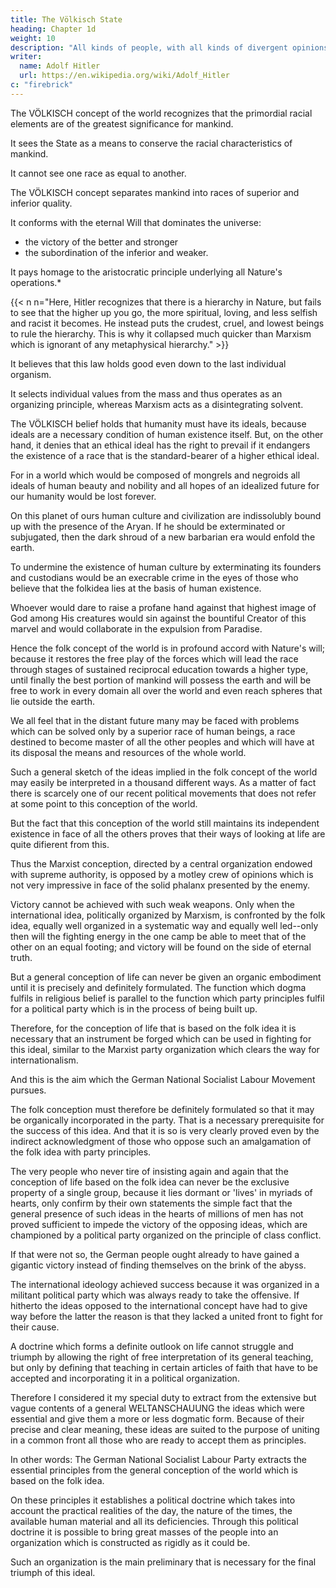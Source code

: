 ```yaml
---
title: The Völkisch State
heading: Chapter 1d
weight: 10
description: "All kinds of people, with all kinds of divergent opinions, are parading about at the present moment under the device VÖLKISCH on their banners"
writer:
  name: Adolf Hitler
  url: https://en.wikipedia.org/wiki/Adolf_Hitler
c: "firebrick"
---
```




The VÖLKISCH concept of the world recognizes that the primordial racial elements are of the greatest significance for mankind. 

It sees the State as a means to conserve the racial characteristics of mankind. 

It cannot see one race as equal to another. 

The VÖLKISCH concept separates mankind into races of superior and inferior quality. 

It conforms with the eternal Will that dominates the universe:
- the victory of the better and stronger
- the subordination of the inferior and weaker. 

It pays homage to the aristocratic principle underlying all Nature's operations.*

{{< n n="Here, Hitler recognizes that there is a hierarchy in Nature, but fails to see that the higher up you go, the more spiritual, loving, and less selfish and racist it becomes. He instead puts the crudest, cruel, and lowest beings to rule the hierarchy. This is why it collapsed much quicker than Marxism which is ignorant of any metaphysical hierarchy." >}}

It believes that this law holds good even down to the last individual organism. 

It selects individual values from the mass and thus operates as an organizing principle, whereas Marxism
acts as a disintegrating solvent. 

The VÖLKISCH belief holds that humanity must have its ideals, because ideals are a necessary condition of human existence itself. But, on the other hand, it denies that an ethical ideal has the right to prevail if it endangers the existence of a race that is the standard-bearer of a higher ethical ideal. 

For in a world which would be composed of mongrels and negroids all ideals of human beauty and nobility and all hopes of an idealized future for our humanity would be lost forever.

On this planet of ours human culture and civilization are indissolubly bound up with the presence of the Aryan. If he should be exterminated or subjugated, then the dark shroud of a new barbarian era would enfold the earth.

To undermine the existence of human culture by exterminating its founders and
custodians would be an execrable crime in the eyes of those who believe that the folkidea lies at the basis of human existence. 

Whoever would dare to raise a profane hand against that highest image of God among His creatures would sin against the bountiful Creator of this marvel and would collaborate in the expulsion from Paradise.

Hence the folk concept of the world is in profound accord with Nature's will; because it restores the free play of the forces which will lead the race through stages of sustained reciprocal education towards a higher type, until finally the best portion of mankind will possess the earth and will be free to work in every domain all over the world and even reach spheres that lie outside the earth.

We all feel that in the distant future many may be faced with problems which can be solved only by a superior race of human beings, a race destined to become master of all the other peoples and which will have at its disposal the means and resources of the whole world.

Such a general sketch of the ideas implied in the folk concept of the world may easily be interpreted in a thousand different ways. As a matter of fact there is scarcely one of our recent political movements that does not refer at some point to this conception of the world. 

But the fact that this conception of the world still maintains its independent existence in face of all the others proves that their ways of looking at life are quite difierent from this. 

Thus the Marxist conception, directed by a central organization endowed with supreme authority, is opposed by a motley crew of opinions which is not very impressive in face of the solid phalanx presented by the
enemy. 

Victory cannot be achieved with such weak weapons. Only when the international idea, politically organized by Marxism, is confronted by the folk idea, equally well organized in a systematic way and equally well led--only then will the fighting energy in the one camp be able to meet that of the other on an equal footing; and victory will be found on the side of eternal truth.

But a general conception of life can never be given an organic embodiment until it is precisely and definitely formulated. The function which dogma fulfils in religious belief is parallel to the function which party principles fulfil for a political party which is in the process of being built up.

Therefore, for the conception of life that is based on the folk idea it is necessary that an instrument be forged which can be used in fighting for this ideal, similar to the Marxist party organization which clears the way for internationalism.

And this is the aim which the German National Socialist Labour Movement pursues.

The folk conception must therefore be definitely formulated so that it may be organically incorporated in the party. That is a necessary prerequisite for the success of this idea. And that it is so is very clearly proved even by the indirect acknowledgment of those who oppose such an amalgamation of the folk idea with party principles. 

The very people who never tire of insisting again and again that the conception of life based on the folk idea can never be the exclusive property of a single group, because it lies dormant or 'lives' in myriads of hearts, only confirm by their own statements the simple fact that the general presence of such ideas in the hearts of millions of men has not proved sufficient to impede the victory of the opposing ideas, which are championed by a political party organized on the principle of class conflict. 

If that were not so, the German people ought already to have gained a gigantic victory instead of finding themselves on the brink of the abyss. 

The international ideology achieved success because it was organized in a militant political party which was always ready to take the offensive. If hitherto the ideas opposed to the international concept have had to give way before the latter the reason is that they lacked a united front to fight for their cause.

A doctrine which forms a definite outlook on life cannot struggle and triumph by allowing the right of free interpretation of its general teaching, but only by defining that teaching in certain articles of faith that have to be accepted and incorporating it in a political organization.

Therefore I considered it my special duty to extract from the extensive but vague contents of a general WELTANSCHAUUNG the ideas which were essential and give them a more or less dogmatic form. Because of their precise and clear meaning, these
ideas are suited to the purpose of uniting in a common front all those who are ready to
accept them as principles. 

In other words: The German National Socialist Labour Party  extracts the essential principles from the general conception of the world which is based on the folk idea. 

On these principles it establishes a political doctrine which takes into account the practical realities of the day, the nature of the times, the available human material and all its deficiencies. Through this political doctrine it is possible to bring great masses of the people into an organization which is constructed as rigidly as it
could be. 

Such an organization is the main preliminary that is necessary for the final triumph of this ideal. 
